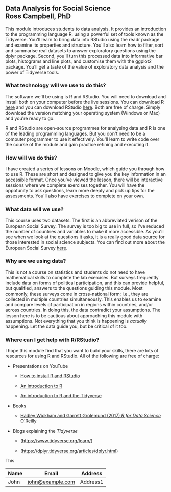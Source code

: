 
## **Data Analysis for Social Science**<br/> **Ross Campbell, PhD** ##

This module introduces students to data analysis. It provides an introduction to the programming language R, using a powerful set of tools known as the Tidyverse. You'll learn to bring data into RStudio using the readr package and examine its properties and structure. You'll also learn how to filter, sort and summarise real datasets to answer exploratory questions using the dplyr package. Second, you'll turn this processed data into informative bar plots, histograms and line plots, and customise them with the ggplot2 package. You’ll get a taste of the value of exploratory data analysis and the power of Tidyverse tools.

### What technology will we use to do this? 

The software we'll be using is R and RStudio. You will need to download and install both on your computer before the live sessions. You can download R [here](https://cran.r-project.org/) and you can download RStudio [here](https://www.rstudio.com). Both are free of charge. Simply download the version matching your operating system (Windows or Mac) and you're ready to go. 

R and RStudio are open-source programmes for analysing data and R is one of the leading programming languages. But you don't need to be a computer programmer to use it effectively. You'll learn to write code over the course of the module and gain practice refining and executing it.

### How will we do this? 

I have created a series of lessons on Moodle, which guide you through how to use R. These are short and designed to give you the key information in an accessible format. Once you've viewed the lesson, there will be interactive sessions where we complete exercises together. You will have the oppotunity to ask questions, learn more deeply and pick up tips for the assessments. You'll also have exercises to complete on your own.

### What data will we use?

This course uses two datasets. The first is an abbreviated verison of the European Social Survey. The survey is too big to use in full, so I've reduced the number of countries and variables to make it more accessible. As you'll see when we look at the questions it asks, it is a really good data source for those interested in social science subjects. You can find out more about the European Social Survey [here](https://www.europeansocialsurvey.org/).

### Why are we using data?

This is not a course on statistics and students do not need to have mathematical skills to complete the lab exercises. But surveys frequently include data on forms of political participation, and this can provide helpful, but qualified, answers to the questions guiding this module. Most commonly, these surveys come in cross-national form; i.e., they are collected in multiple countries simultaneously. This enables us to examine and compare levels of participation in regions within countries, and/or across countries. In doing this, the data contradict your assumptions. The lesson here is to be cautious about approaching this module with assumptions. Not everything that you think is happening is *actually* happening. Let the data guide you, but be critical of it too. 


### Where can I get help with R/RStudio?


I hope this module find that you want to build your skills, there are lots of resources for using R and RStudio. All of the following are free of charge:

- Presentations on YouTube

  - [How to install R and RStudio](https://www.youtube.com/watch?v=9-RrkJQQYqY)
  
  - [An introduction to R](https://www.youtube.com/watch?v=lL0s1coNtRk)
  
  - [An introduction to R and the Tidyverse](https://www.youtube.com/watch?v=JtQfXY0lIzc)
   
- Books
  - [Hadley Wickham and Garrett Grolemund (2017) *R for Data Science* O'Reilly](https://r4ds.had.co.nz)


- Blogs explaining the *Tidyverse* 

  - (https://www.tidyverse.org/learn/)

  - (https://dplyr.tidyverse.org/articles/dplyr.html)



This 


|Name|Email|Address| 
|----|-----|-------|
|John|john@example.com|Address1|
